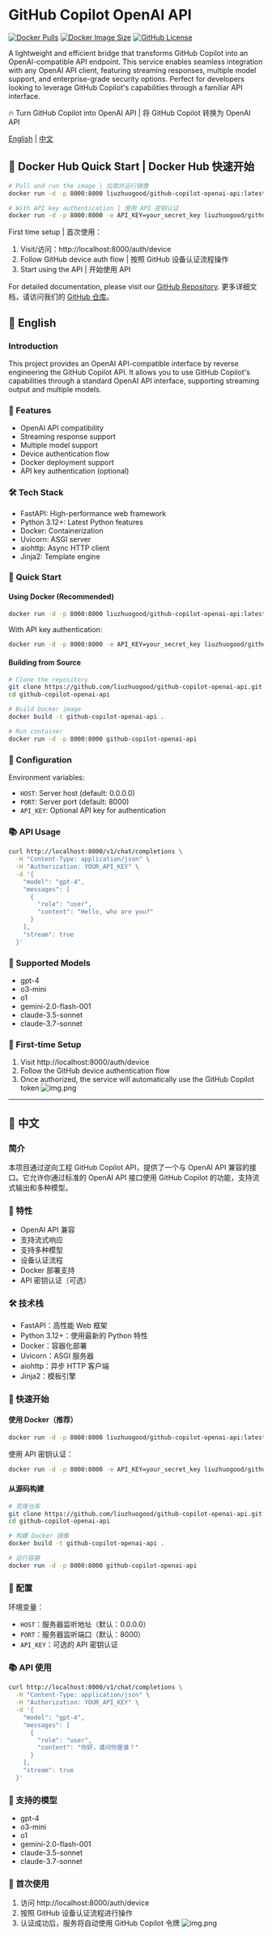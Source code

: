 # GitHub Copilot OpenAI API

[![Docker Pulls](https://img.shields.io/docker/pulls/liuzhuogood/github-copilot-openai-api.svg)](https://hub.docker.com/r/liuzhuogood/github-copilot-openai-api)
[![Docker Image Size](https://img.shields.io/docker/image-size/liuzhuogood/github-copilot-openai-api/latest)](https://hub.docker.com/r/liuzhuogood/github-copilot-openai-api)
[![GitHub License](https://img.shields.io/github/license/liuzhuogood/github-copilot-openai-api)](https://github.com/liuzhuogood/github-copilot-openai-api/blob/main/LICENSE)

A lightweight and efficient bridge that transforms GitHub Copilot into an OpenAI-compatible API endpoint. This service enables seamless integration with any OpenAI API client, featuring streaming responses, multiple model support, and enterprise-grade security options. Perfect for developers looking to leverage GitHub Copilot's capabilities through a familiar API interface.

🔥 Turn GitHub Copilot into OpenAI API | 将 GitHub Copilot 转换为 OpenAI API

[English](#english) | [中文](#中文)

## 🐳 Docker Hub Quick Start | Docker Hub 快速开始

```bash
# Pull and run the image | 拉取并运行镜像
docker run -d -p 8000:8000 liuzhuogood/github-copilot-openai-api:latest

# With API key authentication | 使用 API 密钥认证
docker run -d -p 8000:8000 -e API_KEY=your_secret_key liuzhuogood/github-copilot-openai-api:latest
```

First time setup | 首次使用：
1. Visit/访问：http://localhost:8000/auth/device
2. Follow GitHub device auth flow | 按照 GitHub 设备认证流程操作
3. Start using the API | 开始使用 API

For detailed documentation, please visit our [GitHub Repository](https://github.com/liuzhuogood/github-copilot-openai-api).
更多详细文档，请访问我们的 [GitHub 仓库](https://github.com/liuzhuogood/github-copilot-openai-api)。

<a name="english"></a>
## 🌟 English

### Introduction
This project provides an OpenAI API-compatible interface by reverse engineering the GitHub Copilot API. It allows you to use GitHub Copilot's capabilities through a standard OpenAI API interface, supporting streaming output and multiple models.

### 🚀 Features
- OpenAI API compatibility
- Streaming response support
- Multiple model support
- Device authentication flow
- Docker deployment support
- API key authentication (optional)

### 🛠 Tech Stack
- FastAPI: High-performance web framework
- Python 3.12+: Latest Python features
- Docker: Containerization
- Uvicorn: ASGI server
- aiohttp: Async HTTP client
- Jinja2: Template engine

### 📝 Quick Start

#### Using Docker (Recommended)
```bash
docker run -d -p 8000:8000 liuzhuogood/github-copilot-openai-api:latest
```

With API key authentication:
```bash
docker run -d -p 8000:8000 -e API_KEY=your_secret_key liuzhuogood/github-copilot-openai-api:latest
```

#### Building from Source
```bash
# Clone the repository
git clone https://github.com/liuzhuogood/github-copilot-openai-api.git
cd github-copilot-openai-api

# Build Docker image
docker build -t github-copilot-openai-api .

# Run container
docker run -d -p 8000:8000 github-copilot-openai-api
```

### 🔧 Configuration
Environment variables:
- `HOST`: Server host (default: 0.0.0.0)
- `PORT`: Server port (default: 8000)
- `API_KEY`: Optional API key for authentication

### 📚 API Usage
```bash
curl http://localhost:8000/v1/chat/completions \
  -H "Content-Type: application/json" \
  -H "Authorization: YOUR_API_KEY" \
  -d '{
    "model": "gpt-4",
    "messages": [
      {
        "role": "user",
        "content": "Hello, who are you?"
      }
    ],
    "stream": true
  }'
```

### 🎯 Supported Models
- gpt-4
- o3-mini
- o1
- gemini-2.0-flash-001
- claude-3.5-sonnet
- claude-3.7-sonnet

### 🔐 First-time Setup
1. Visit http://localhost:8000/auth/device
2. Follow the GitHub device authentication flow
3. Once authorized, the service will automatically use the GitHub Copilot token
![img.png](img.png)
---

<a name="中文"></a>
## 🌟 中文

### 简介
本项目通过逆向工程 GitHub Copilot API，提供了一个与 OpenAI API 兼容的接口。它允许你通过标准的 OpenAI API 接口使用 GitHub Copilot 的功能，支持流式输出和多种模型。

### 🚀 特性
- OpenAI API 兼容
- 支持流式响应
- 支持多种模型
- 设备认证流程
- Docker 部署支持
- API 密钥认证（可选）

### 🛠 技术栈
- FastAPI：高性能 Web 框架
- Python 3.12+：使用最新的 Python 特性
- Docker：容器化部署
- Uvicorn：ASGI 服务器
- aiohttp：异步 HTTP 客户端
- Jinja2：模板引擎

### 📝 快速开始

#### 使用 Docker（推荐）
```bash
docker run -d -p 8000:8000 liuzhuogood/github-copilot-openai-api:latest
```

使用 API 密钥认证：
```bash
docker run -d -p 8000:8000 -e API_KEY=your_secret_key liuzhuogood/github-copilot-openai-api:latest
```

#### 从源码构建
```bash
# 克隆仓库
git clone https://github.com/liuzhuogood/github-copilot-openai-api.git
cd github-copilot-openai-api

# 构建 Docker 镜像
docker build -t github-copilot-openai-api .

# 运行容器
docker run -d -p 8000:8000 github-copilot-openai-api
```

### 🔧 配置
环境变量：
- `HOST`：服务器监听地址（默认：0.0.0.0）
- `PORT`：服务器监听端口（默认：8000）
- `API_KEY`：可选的 API 密钥认证

### 📚 API 使用
```bash
curl http://localhost:8000/v1/chat/completions \
  -H "Content-Type: application/json" \
  -H "Authorization: YOUR_API_KEY" \
  -d '{
    "model": "gpt-4",
    "messages": [
      {
        "role": "user",
        "content": "你好，请问你是谁？"
      }
    ],
    "stream": true
  }'
```

### 🎯 支持的模型
- gpt-4
- o3-mini
- o1
- gemini-2.0-flash-001
- claude-3.5-sonnet
- claude-3.7-sonnet

### 🔐 首次使用
1. 访问 http://localhost:8000/auth/device
2. 按照 GitHub 设备认证流程进行操作
3. 认证成功后，服务将自动使用 GitHub Copilot 令牌
![img.png](img.png)